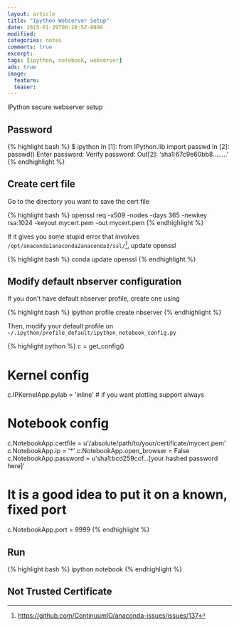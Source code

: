 ```yaml
---
layout: article
title: "Ipython Webserver Setup"
date: 2015-01-29T00:28:52-0800
modified:
categories: notes
comments: true
excerpt:
tags: [ipython, notebook, webserver]
ads: true
image:
  feature:
  teaser:
---
```


IPython secure webserver setup

## Password

{% highlight bash %}
$ ipython
In [1]: from IPython.lib import passwd
In [2]: passwd()
Enter password:
Verify password:
Out[2]: ‘sha1:67c9e60bb8........’
{% endhighlight %}

## Create cert file

Go to the directory you want to save the cert file

{% highlight bash %}
openssl req -x509 -nodes -days 365 -newkey rsa:1024 -keyout mycert.pem -out mycert.pem
{% endhighlight %}

If it gives you some stupid error that involves `/opt/anaconda1anaconda2anaconda3/ssl/`[^2], update openssl

{% highlight bash %}
conda update openssl
{% endhighlight %}

## Modify default nbserver configuration

If you don’t have default nbserver profile, create one using

{% highlight bash %}
ipython profile create nbserver
{% endhighlight %}

Then, modify your default profile on `~/.ipython/profile_default/ipython_notebook_config.py`

{% highlight python %}
c = get_config()

# Kernel config
c.IPKernelApp.pylab = 'inline'  # if you want plotting support always

# Notebook config
c.NotebookApp.certfile = u'/absolute/path/to/your/certificate/mycert.pem'
c.NotebookApp.ip = '*'
c.NotebookApp.open_browser = False
c.NotebookApp.password = u'sha1:bcd259ccf...[your hashed password here]'
# It is a good idea to put it on a known, fixed port
c.NotebookApp.port = 9999
{% endhighlight %}

## Run

{% highlight bash %}
ipython notebook
{% endhighlight %}

## Not Trusted Certificate


[^1]: http://ipython.org/ipython-doc/1/interactive/public_server.html
[^2]: https://github.com/ContinuumIO/anaconda-issues/issues/137
[^3]: http://stackoverflow.com/questions/26614570/my-ssl-certificate-is-not-trusted
